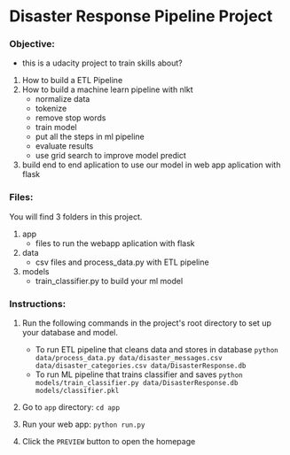 # Disaster Response Pipeline Project

### Objective:
- this is a udacity project to train skills about?
1. How to build a ETL Pipeline
2. How to build a machine learn pipeline with nlkt
    - normalize data
    - tokenize
    - remove stop words
    - train model
    - put all the steps in ml pipeline
    - evaluate results
    - use grid search to improve model predict
3. build end to end aplication to use our model in web app aplication with flask

### Files:

You will find 3 folders in this project.
1. app 
    - files to run the webapp aplication with flask 
2. data
    - csv files and process_data.py with ETL pipeline
3. models 
    - train_classifier.py to build your ml model

### Instructions:
1. Run the following commands in the project's root directory to set up your database and model.

    - To run ETL pipeline that cleans data and stores in database
        `python data/process_data.py data/disaster_messages.csv data/disaster_categories.csv data/DisasterResponse.db`
    - To run ML pipeline that trains classifier and saves
        `python models/train_classifier.py data/DisasterResponse.db models/classifier.pkl`

2. Go to `app` directory: `cd app`

3. Run your web app: `python run.py`

4. Click the `PREVIEW` button to open the homepage
